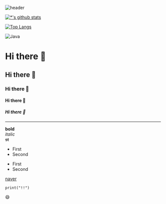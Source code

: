 ![header](https://capsule-render.vercel.app/api?type=soft&color=auto&height=300&section=header&text=깃허브%20&fontSize=90)

[![*'s github stats](https://github-readme-stats.vercel.app/api?username=njongsung)](https://github.com/njongsung)



[![Top Langs](https://github-readme-stats.vercel.app/api/top-langs/?username=njongsung)](https://github.com/njongsung/github-readme-stats)

![Java](https://img.shields.io/badge/-자바-007396?style=flat&logo=Java&logoColor=ffffff)






# Hi there 👋
## Hi there 👋
### Hi there 👋
#### Hi there 👋
##### Hi there 👋
---
**bold** <br>
*italic* <br>
~~st~~


* First
* Second

- First
- Second

[naver](https://www.naver.com)

```
print("!!")
```

:smile:















<!--
**njongsung/njongsung** is a ✨ _special_ ✨ repository because its `README.md` (this file) appears on your GitHub profile.

Here are some ideas to get you started:

- 🔭 I’m currently working on ...
- 🌱 I’m currently learning ...
- 👯 I’m looking to collaborate on ...
- 🤔 I’m looking for help with ...
- 💬 Ask me about ...
- 📫 How to reach me: ...
- 😄 Pronouns: ...
- ⚡ Fun fact: ...



[![*'s github stats](https://github-readme-stats.vercel.app/api?username=njongsung&show_icons=true&theme=radical)](https://github.com/njongsung)

![C](https://img.shields.io/badge/-C-123456?style=flat-square&logo=C&logoColor=black)
![Spring](https://img.shields.io/badge/-Spring-6DB33F?style=for-the-badge&logo=Spring&logoColor=white)
![TypeScript](https://img.shields.io/badge/-TypeScript-3178C6?style=flat-square&logo=TypeScript&logoColor=white)
![Serverless](https://img.shields.io/badge/-Serverless-FD5750?style=flat-square&logo=Serverless&logoColor=magenta)
![MariaDB](https://img.shields.io/badge/-MariaDB-1F305F?style=flat-square&logo=mariadb&logoColor=white)



-->
